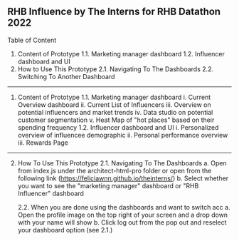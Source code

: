 RHB Influence by The Interns for RHB Datathon 2022
---------------

Table of Content
1. Content of Prototype
	1.1. Marketing manager dashboard
	1.2. Influencer dashboard and UI 
2. How to Use This Prototype
	2.1. Navigating To The Dashboards
	2.2. Switching To Another Dashboard

---------------

1. Content of Prototype
	1.1. Marketing manager dashboard
		i. Current Overview dashboard
		ii. Current List of Influencers
		iii. Overview on potential influencers and market trends
		iv. Data studio on potential customer segmentation
		v. Heat Map of "hot places" based on their spending frequency
	1.2. Influencer dashboard and UI
		i.  Personalized overview of influencee demographic
		ii. Personal performance overview
		iii. Rewards Page

---------------

2. How To Use This Prototype
	2.1. Navigating To The Dashboards
		a. Open from index.js under the architect-html-pro folder or open from the following link (https://feliciawnn.github.io/theinterns/)
		b. Select whether you want to see the "marketing manager" dashboard or "RHB Influencer" dashboard
	
	2.2. When you are done using the dashboards and want to switch acc
		a. Open the profile image on the top right of your screen and a drop down with your name will show				b. Click log out from the pop out and reselect your dashboard option (see 2.1.)